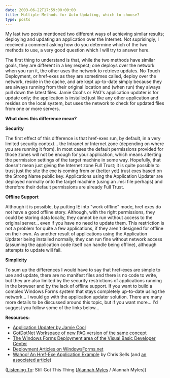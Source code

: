 ```yaml
---
date: 2003-06-22T17:59:00+00:00
title: Multiple Methods for Auto-Updating, which to choose?
type: posts
---
```

My last two posts mentioned two different ways of achieving similar results; deploying and updating an application over the Internet. Not suprisingly, I received a comment asking how do you determine which of the two methods to use, a very good question which I will try to answer here.

The first thing to understand is that, while the two methods have similar goals, they are different in a key respect; one deploys over the network when you run it, the other uses the network to retrieve updates. No Touch Deployment, or href-exes as they are sometimes called, deploy over the network, reside in the cache, and are kept up-to-date simply because they are always running from their original location and (when run) they always pull down the latest files. Jamie Cool's or PAG's application updater is for update only; the application is installed just like any other application and resides on the local system, but uses the network to check for updated files from one or more servers.

**What does this difference mean?**

**Security**

The first effect of this difference is that href-exes run, by default, in a very limited security context... the Intranet or Internet zone (depending on where you are running it from). In most cases the default permissions provided for those zones will not be enough for your application, which means alterting the permission settings of the target machine in some way. Hopefully, that doesn't mean just giving the Internet zone Full Trust; it is quite possible to trust just the site the exe is coming from or (better yet) trust exes based on the Strong Name public key. Applications using the Application Updater are deployed normally onto the target machine (using an .msi file perhaps) and therefore their default permissions are already Full Trust.

**Offline Support**

Although it is possible, by putting IE into "work offline" mode, href exes do not have a good offline story. Although, with the right permissions, they could be storing data locally, they cannot be run without access to the original server... even if you have no need to update them. This restriction is not a problem for quite a few applications, if they aren't designed for offline on their own. As another result of applications using the Application Updater being installed normally, they can run fine without network access (assuming the application code itself can handle being offline), although attempts to update will fail.

**Simplicity**

To sum up the differences I would have to say that href-exes are simple to use and update, there are no manifest files and there is no code to write, but they are also limited by the security restrictions of applications running in the browser and by the lack of offline support. If you want to build a complex Windows Forms system that stays completely up-to-date using the network... I would go with the application updater solution. There are many more details to be discussed around this topic, but if you want more... I'd suggest you follow some of the links below...

**Resources:**

  * [Application Updater by Jamie Cool](http://windowsforms.net/articles/appupdater.aspx)
  * [GotDotNet Workspace of new PAG version of the same concept](http://www.gotdotnet.com/Community/Workspaces/workspace.aspx?id=83c68646-befb-4586-ba9f-fdf1301902f5)
  * [The WIndows Forms Deployment area of the Visual Basic Developer Center](http://msdn.microsoft.com/vbasic/using/building/windows/deploy/default.aspx)
  * [Deployment Articles on WindowsForms.net](http://www.windowsforms.net/Default.aspx?tabindex=3&tabid=40#Deployment)
  * [Wahoo! An Href-Exe Application Example](http://www.sellsbrothers.com/wahoo) by Chris Sells (and [an associated article](http://msdn.microsoft.com/vbasic/using/columns/wonders/default.aspx?pull=/library/en-us/dnforms/html/winforms11122002.asp))




  ([Listening To](https://learn.microsoft.com/en-us/previous-versions/dotnet/articles/ms973230(v=msdn.10)): Still Got This Thing [[Alannah Myles](http://www.windowsmedia.com/mg/search.asp?srch=Alannah+Myles) / Alannah Myles])
